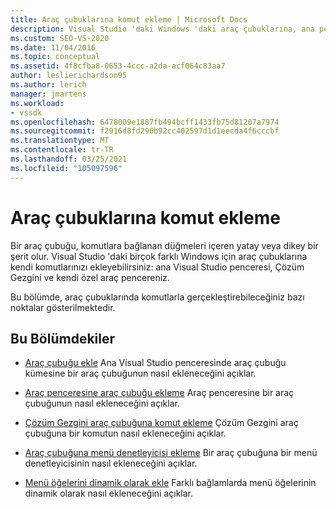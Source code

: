```yaml
---
title: Araç çubuklarına komut ekleme | Microsoft Docs
description: Visual Studio 'daki Windows 'daki araç çubuklarına, ana pencere, Çözüm Gezgini ve özel araç pencereleri dahil olmak üzere kendi komutlarınızı ekleme hakkında bilgi edinin.
ms.custom: SEO-VS-2020
ms.date: 11/04/2016
ms.topic: conceptual
ms.assetid: 4f8cfba8-0653-4ccc-a2da-acf064c83aa7
author: leslierichardson95
ms.author: lerich
manager: jmartens
ms.workload:
- vssdk
ms.openlocfilehash: 6478009e1887fb494bcff1433fb75d81207a7974
ms.sourcegitcommit: f2916d8fd296b92cc402597d1d1eecda4f6cccbf
ms.translationtype: MT
ms.contentlocale: tr-TR
ms.lasthandoff: 03/25/2021
ms.locfileid: "105097596"
---
```

# <a name="add-commands-to-toolbars"></a>Araç çubuklarına komut ekleme
Bir araç çubuğu, komutlara bağlanan düğmeleri içeren yatay veya dikey bir şerit olur. Visual Studio 'daki birçok farklı Windows için araç çubuklarına kendi komutlarınızı ekleyebilirsiniz: ana Visual Studio penceresi, Çözüm Gezgini ve kendi özel araç pencereniz.

 Bu bölümde, araç çubuklarında komutlarla gerçekleştirebileceğiniz bazı noktalar gösterilmektedir.

## <a name="in-this-section"></a>Bu Bölümdekiler
- [Araç çubuğu ekle](../extensibility/adding-a-toolbar.md) Ana Visual Studio penceresinde araç çubuğu kümesine bir araç çubuğunun nasıl ekleneceğini açıklar.

- [Araç penceresine araç çubuğu ekleme](../extensibility/adding-a-toolbar-to-a-tool-window.md) Araç penceresine bir araç çubuğunun nasıl ekleneceğini açıklar.

- [Çözüm Gezgini araç çubuğuna komut ekleme](../extensibility/adding-a-command-to-the-solution-explorer-toolbar.md) Çözüm Gezgini araç çubuğuna bir komutun nasıl ekleneceğini açıklar.

- [Araç çubuğuna menü denetleyicisi ekleme](../extensibility/adding-a-menu-controller-to-a-toolbar.md) Bir araç çubuğuna bir menü denetleyicisinin nasıl ekleneceğini açıklar.

- [Menü öğelerini dinamik olarak ekle](../extensibility/dynamically-adding-menu-items.md) Farklı bağlamlarda menü öğelerinin dinamik olarak nasıl ekleneceğini açıklar.
